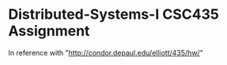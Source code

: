 # Distributed-Systems-I CSC435 Assignment
In reference with "http://condor.depaul.edu/elliott/435/hw/"
